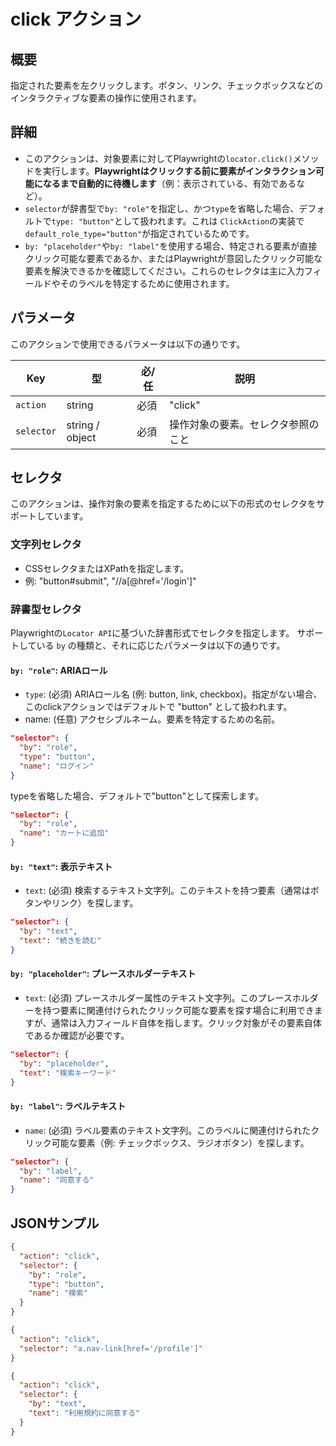 # click アクション

## 概要
指定された要素を左クリックします。ボタン、リンク、チェックボックスなどのインタラクティブな要素の操作に使用されます。

## 詳細
- このアクションは、対象要素に対してPlaywrightの`locator.click()`メソッドを実行します。**Playwrightはクリックする前に要素がインタラクション可能になるまで自動的に待機します**（例：表示されている、有効であるなど）。
- `selector`が辞書型で`by: "role"`を指定し、かつ`type`を省略した場合、デフォルトで`type: "button"`として扱われます。これは `ClickAction`の実装で`default_role_type="button"`が指定されているためです。
- `by: "placeholder"`や`by: "label"`を使用する場合、特定される要素が直接クリック可能な要素であるか、またはPlaywrightが意図したクリック可能な要素を解決できるかを確認してください。これらのセレクタは主に入力フィールドやそのラベルを特定するために使用されます。

## パラメータ
このアクションで使用できるパラメータは以下の通りです。

| Key       | 型              | 必/任 | 説明        |
|-----------|-----------------|------|-------------|
| `action`  | string          | 必須 | "click"      |
| `selector`| string / object | 必須 | 操作対象の要素。セレクタ参照のこと |

## セレクタ
このアクションは、操作対象の要素を指定するために以下の形式のセレクタをサポートしています。

### 文字列セレクタ
- CSSセレクタまたはXPathを指定します。
- 例: "button#submit", "//a[@href='/login']"

### 辞書型セレクタ
Playwrightの`Locator API`に基づいた辞書形式でセレクタを指定します。
サポートしている `by` の種類と、それに応じたパラメータは以下の通りです。

#### `by: "role"`: ARIAロール
- `type`: (必須) ARIAロール名 (例: button, link, checkbox)。指定がない場合、このclickアクションではデフォルトで "button" として扱われます。
- name: (任意) アクセシブルネーム。要素を特定するための名前。
```json
"selector": {
  "by": "role",
  "type": "button",
  "name": "ログイン"
}
```

typeを省略した場合、デフォルトで"button"として探索します。

```json
"selector": {
  "by": "role",
  "name": "カートに追加" 
} 
```

#### `by: "text"`: 表示テキスト
- `text`: (必須) 検索するテキスト文字列。このテキストを持つ要素（通常はボタンやリンク）を探します。
```json
"selector": {
  "by": "text",
  "text": "続きを読む"
}
```

#### `by: "placeholder"`: プレースホルダーテキスト
- `text`: (必須) プレースホルダー属性のテキスト文字列。このプレースホルダーを持つ要素に関連付けられたクリック可能な要素を探す場合に利用できますが、通常は入力フィールド自体を指します。クリック対象がその要素自体であるか確認が必要です。
```json
"selector": {
  "by": "placeholder",
  "text": "検索キーワード"
}
```

#### `by: "label"`: ラベルテキスト
- `name`: (必須) ラベル要素のテキスト文字列。このラベルに関連付けられたクリック可能な要素（例: チェックボックス、ラジオボタン）を探します。
```json
"selector": {
  "by": "label",
  "name": "同意する"
}
```

## JSONサンプル
```json
{
  "action": "click",
  "selector": {
    "by": "role",
    "type": "button",
    "name": "検索"
  }
}
```

```json
{
  "action": "click",
  "selector": "a.nav-link[href='/profile']"
}
```

```json
{
  "action": "click",
  "selector": {
    "by": "text",
    "text": "利用規約に同意する"
  }
}
```


